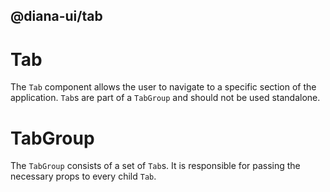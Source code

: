 ## @diana-ui/tab

# Tab

The `Tab` component allows the user to navigate to a specific section of the application.
`Tab`s are part of a `TabGroup` and should not be used standalone.

# TabGroup

The `TabGroup` consists of a set of `Tab`s. It is responsible for passing the necessary props to every child `Tab`.
